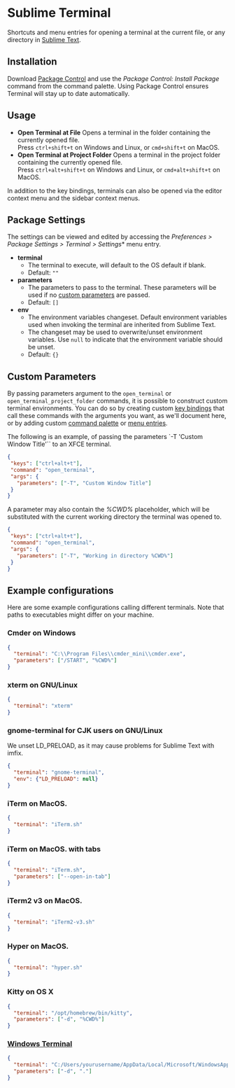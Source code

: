 # Sublime Terminal

Shortcuts and menu entries for opening a terminal at the current file, or any directory in [Sublime Text](http://sublimetext.com/).

## Installation

Download [Package Control](https://packagecontrol.io/) and use the *Package Control: Install Package* command from the command palette. Using Package Control ensures Terminal will stay up to date automatically.

## Usage

- **Open Terminal at File**
  Opens a terminal in the folder containing the currently opened file.  
  Press `ctrl+shift+t` on Windows and Linux, or `cmd+shift+t` on MacOS.
- **Open Terminal at Project Folder**
  Opens a terminal in the project folder containing the currently opened file.  
  Press `ctrl+alt+shift+t` on Windows and Linux, or `cmd+alt+shift+t` on MacOS.

In addition to the key bindings, terminals can also be opened via the editor context menu and the sidebar context menus.

## Package Settings

The settings can be viewed and edited by accessing the *Preferences > Package Settings > Terminal > Settings** menu entry. 

 - **terminal**
     - The terminal to execute, will default to the OS default if blank.
     - Default: `""`
 - **parameters**
     - The parameters to pass to the terminal. These parameters will be used if no [custom parameters](#custom-parameters) are passed.
     - Default: `[]`
 - **env**
     - The environment variables changeset. Default environment variables used when invoking the terminal are inherited from Sublime Text.
     - The changeset may be used to overwrite/unset environment variables. Use `null` to indicate that the environment variable should be unset.
     - Default: `{}`

## Custom Parameters

By passing parameters argument to the `open_terminal` or `open_terminal_project_folder` commands, it is possible to construct custom terminal environments. You can do so by creating custom [key bindings](https://www.sublimetext.com/docs/key_bindings.html) that call these commands with the arguments you want, as we'll document here, or by adding custom [command palette](https://docs.sublimetext.io/reference/command_palette.html) or [menu entries](https://docs.sublimetext.io/reference/menus.html). 

The following is an example, of passing the parameters `-T 'Custom Window Title'`` to an XFCE terminal.

```json
{
 "keys": ["ctrl+alt+t"],
 "command": "open_terminal",
 "args": {
   "parameters": ["-T", "Custom Window Title"]
 }
}
```

A parameter may also contain the *%CWD%* placeholder, which will be substituted with the current working directory the terminal was opened to.

```json
{
 "keys": ["ctrl+alt+t"],
 "command": "open_terminal",
 "args": {
   "parameters": ["-T", "Working in directory %CWD%"]
 }
}
```

## Example configurations

Here are some example configurations calling different terminals. Note that paths to executables might differ on your machine.

### Cmder on Windows

```json
{
  "terminal": "C:\\Program Files\\cmder_mini\\cmder.exe",
  "parameters": ["/START", "%CWD%"]
}
```

### xterm on GNU/Linux

```json
{
  "terminal": "xterm"
}
```

### gnome-terminal for CJK users on GNU/Linux

We unset LD_PRELOAD, as it may cause problems for Sublime Text with imfix.

```json
{
  "terminal": "gnome-terminal",
  "env": {"LD_PRELOAD": null}
}
```
### iTerm on MacOS.

```json
{
  "terminal": "iTerm.sh"
}
```

### iTerm on MacOS. with tabs

```json
{
  "terminal": "iTerm.sh",
  "parameters": ["--open-in-tab"]
}
```

### iTerm2 v3 on MacOS.

```json
{
  "terminal": "iTerm2-v3.sh"
}
```

### Hyper on MacOS.

```json
{
  "terminal": "hyper.sh"
}
```

### Kitty on OS X

```json
{
  "terminal": "/opt/homebrew/bin/kitty",
  "parameters": ["-d", "%CWD%"]
}
```

### [Windows Terminal](https://github.com/microsoft/terminal)

```json
{
  "terminal": "C:/Users/yourusername/AppData/Local/Microsoft/WindowsApps/wt.exe",
  "parameters": ["-d", "."]
}
```
